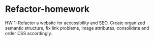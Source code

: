 # Refactor-homework
HW 1: Refactor a website for accessibility and SEO. Create organized semantic structure, fix link problems, image attributes, consolidate and order CSS accordingly.
